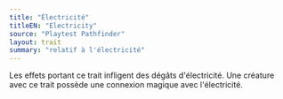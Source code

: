 ```yaml
---
title: "Électricité"
titleEN: "Electricity"
source: "Playtest Pathfinder"
layout: trait
summary: "relatif à l'électricité"
---
```

Les effets portant ce trait infligent des dégâts d'électricité. Une créature avec ce trait possède une connexion magique avec l'électricité.
